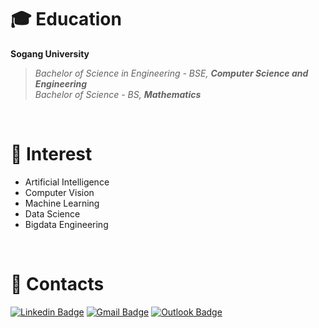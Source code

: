 # 🎓 Education
**Sogang University**
> _Bachelor of Science in Engineering - BSE, **Computer Science and Engineering**_  
> _Bachelor of Science - BS, **Mathematics**_  

<br/>

# 🤔 Interest
* Artificial Intelligence  
* Computer Vision  
* Machine Learning  
* Data Science  
* Bigdata Engineering  

<br/>

# 📨 Contacts
[![Linkedin Badge](https://img.shields.io/badge/-LinkedIn-blue?style=flat-square&logo=Linkedin&logoColor=white&link=https://www.linkedin.com/in/seong-yun-byeon-8183a8113/)](https://www.linkedin.com/in/sungjk/)
[![Gmail Badge](https://img.shields.io/badge/Gmail-d14836?style=flat-square&logo=Gmail&logoColor=white&link=mailto:sungjk1999@gmail.com)](mailto:sungjk1999@gmail.com)
[![Outlook Badge](https://img.shields.io/badge/Outlook-0078D4?style=flat-square&logo=MicrosoftOutlook&logoColor=white&link=mailto:sungjk1999@outlook.com)](mailto:sungjk1999@outlook.com)

<br/>
